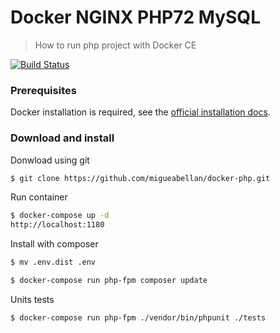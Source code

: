 # Docker NGINX PHP72 MySQL

> How to run php project with Docker CE

[![Build Status](https://travis-ci.org/migueabellan/docker-php.svg?branch=master)](https://travis-ci.org/migueabellan/docker-php)


### Prerequisites

Docker installation is required, see the [official installation docs](https://docs.docker.com/install/).

### Download and install

Donwload using git

```sh
$ git clone https://github.com/migueabellan/docker-php.git
```

Run container

```sh
$ docker-compose up -d
http://localhost:1180
```

Install with composer

```sh
$ mv .env.dist .env

$ docker-compose run php-fpm composer update
```

Units tests

```sh
$ docker-compose run php-fpm ./vendor/bin/phpunit ./tests
```